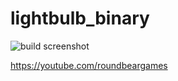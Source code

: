 # lightbulb_binary

![build screenshot](https://i.imgur.com/fvAWKq5.jpg)

https://youtube.com/roundbeargames
